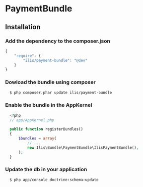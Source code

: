 PaymentBundle
=============

## Installation

### Add the dependency to the composer.json

```js
{
    "require": {
        "ilis/payment-bundle": "@dev"
    }
}
```

### Dowload the bundle using composer

``` bash
  $ php composer.phar update ilis/payment-bundle
```

### Enable the bundle in the AppKernel

``` php
  <?php
  // app/AppKernel.php
  
  public function registerBundles()
  {
      $bundles = array(
          // ...
          new Ilis\Bundle\PaymentBundle\IlisPaymentBundle(),
      );
  }
```

### Update the db in your application

``` bash
  $ php app/console doctrine:schema:update
```






